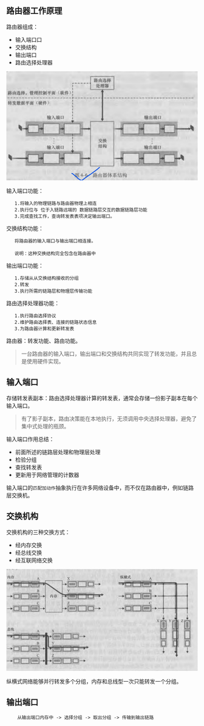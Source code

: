 ## 路由器工作原理
路由器组成：
 - 输入端口口
 - 交换结构
 - 输出端口
 - 路由选择处理器

![](images/2023-02-20-15-27-58.png)

输入端口功能：
 ``` 
    1.将输入的物理链路与路由器物理上相连
    2.执行位与 位于入链路远端的 数据链路层交互的数据链路层功能
    3.完成查找工作，查询转发表表项决定输出端口。
 ```

交换结构功能：
 ```
    将路由器的输入端口与输出端口相连接。

    说明：这种交换结构完全包含在路由器中
 ```

输出端口功能：
 ```
    1.存储从从交换结构接收的分组
    2.转发
    3.执行所需的链路层和物理层传输功能
 ```

 路由选择处理器功能：
 ```
    1.执行路由选择协议
    2.维护路由选择表、连接的链路状态信息
    3.为路由器计算和更新转发表
 ```
 
路由器：转发功能、路由功能。
> 一台路由器的输入端口，输出端口和交换结构共同实现了转发功能，并且总是使用硬件实现。

## 输入端口
存储转发表副本：路由选择处理器计算的转发表，通常会存储一份影子副本在每个输入端口。
 > 有了影子副本，路由决策能在本地执行，无须调用中央选择处理器，避免了集中式处理的瓶颈。

输入端口作用总结：
 - 前面所述的链路层处理和物理层处理
 - 检验分组
 - 查找转发表
 - 更新用于网络管理的计数器

输入端口的`匹配加动作`抽象执行在许多网络设备中，而不仅在路由器中，例如链路层交换机。

## 交换机构
交换机构的三种交换方式：
 - 经内存交换
 - 经总线交换
 - 经互联网络交换

![](images/2023-02-20-16-21-19.png)

纵横式网络能够并行转发多个分组，内存和总线型一次只能转发一个分组。

## 输出端口
``` 
    从输出端口内存中 -> 选择分组 -> 取出分组 -> 传输到输出链路
```
